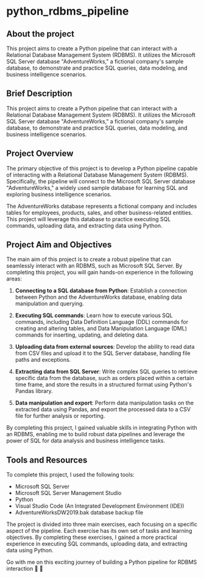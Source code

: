 # python_rdbms_pipeline

## About the project
This project aims to create a Python pipeline that can interact with a Relational Database Management System (RDBMS). It utilizes the Microsoft SQL Server database "AdventureWorks," a fictional company's sample database, to demonstrate and practice SQL queries, data modeling, and business intelligence scenarios.

## Brief Description
This project aims to create a Python pipeline that can interact with a Relational Database Management System (RDBMS). It utilizes the Microsoft SQL Server database "AdventureWorks," a fictional company's sample database, to demonstrate and practice SQL queries, data modeling, and business intelligence scenarios.

## Project Overview
The primary objective of this project is to develop a Python pipeline capable of interacting with a Relational Database Management System (RDBMS). Specifically, the pipeline will connect to the Microsoft SQL Server database "AdventureWorks," a widely used sample database for learning SQL and exploring business intelligence scenarios.

The AdventureWorks database represents a fictional company and includes tables for employees, products, sales, and other business-related entities. This project will leverage this database to practice executing SQL commands, uploading data, and extracting data using Python.

## Project Aim and Objectives
The main aim of this project is to create a robust pipeline that can seamlessly interact with an RDBMS, such as Microsoft SQL Server. By completing this project, you will gain hands-on experience in the following areas:

1. **Connecting to a SQL database from Python**: Establish a connection between Python and the AdventureWorks database, enabling data manipulation and querying.

2. **Executing SQL commands**: Learn how to execute various SQL commands, including Data Definition Language (DDL) commands for creating and altering tables, and Data Manipulation Language (DML) commands for inserting, updating, and deleting data.

3. **Uploading data from external sources**: Develop the ability to read data from CSV files and upload it to the SQL Server database, handling file paths and exceptions.

4. **Extracting data from SQL Server**: Write complex SQL queries to retrieve specific data from the database, such as orders placed within a certain time frame, and store the results in a structured format using Python's Pandas library.

5. **Data manipulation and export**: Perform data manipulation tasks on the extracted data using Pandas, and export the processed data to a CSV file for further analysis or reporting.

By completing this project, I gained valuable skills in integrating Python with an RDBMS, enabling me to build robust data pipelines and leverage the power of SQL for data analysis and business intelligence tasks.

## Tools and Resources
To complete this project, I used the following tools:

- Microsoft SQL Server
- Microsoft SQL Server Management Studio
- Python
- Visual Studio Code (An Integrated Development Environment (IDE))
- AdventureWorksDW2019.bak database backup file

The project is divided into three main exercises, each focusing on a specific aspect of the pipeline. Each exercise has its own set of tasks and learning objectives. By completing these exercises, I gained a more practical experience in executing SQL commands, uploading data, and extracting data using Python.

Go with me on this exciting journey of building a Python pipeline for RDBMS interaction  🙂 🙂
